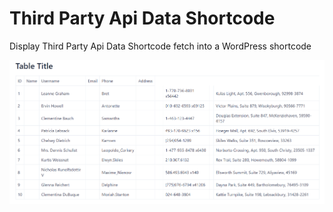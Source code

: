 # Third Party Api Data Shortcode
Display Third Party Api Data Shortcode fetch into a WordPress shortcode



![REST custom fields](screenshots/screenshot-1.png)



